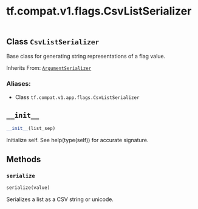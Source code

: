 <div itemscope itemtype="http://developers.google.com/ReferenceObject">
<meta itemprop="name" content="tf.compat.v1.flags.CsvListSerializer" />
<meta itemprop="path" content="Stable" />
<meta itemprop="property" content="__init__"/>
<meta itemprop="property" content="serialize"/>
</div>

# tf.compat.v1.flags.CsvListSerializer

<!-- Insert buttons -->

<table class="tfo-notebook-buttons tfo-api" align="left">
</table>



## Class `CsvListSerializer`

<!-- Start diff -->
Base class for generating string representations of a flag value.

Inherits From: [`ArgumentSerializer`](../../../../tf/compat/v1/flags/ArgumentSerializer.md)

### Aliases:

* Class `tf.compat.v1.app.flags.CsvListSerializer`


<!-- Placeholder for "Used in" -->


<h2 id="__init__"><code>__init__</code></h2>

``` python
__init__(list_sep)
```

Initialize self.  See help(type(self)) for accurate signature.




## Methods

<h3 id="serialize"><code>serialize</code></h3>

``` python
serialize(value)
```

Serializes a list as a CSV string or unicode.




